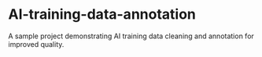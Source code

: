 # AI-training-data-annotation
A sample project demonstrating AI training data cleaning and annotation for improved quality.
